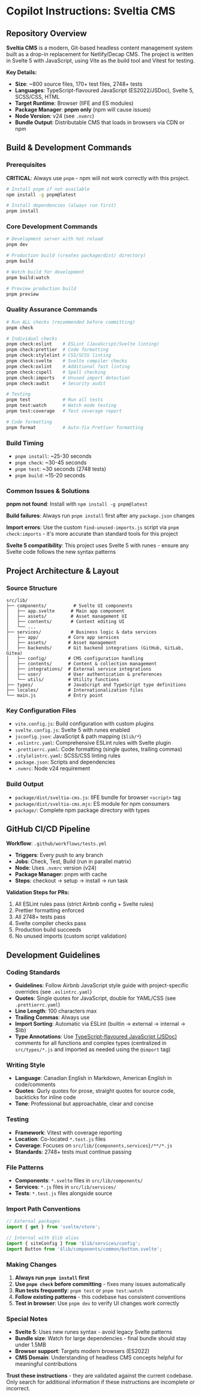 # Copilot Instructions: Sveltia CMS

## Repository Overview

**Sveltia CMS** is a modern, Git-based headless content management system built as a drop-in replacement for Netlify/Decap CMS. The project is written in Svelte 5 with JavaScript, using Vite as the build tool and Vitest for testing.

**Key Details:**

- **Size**: ~800 source files, 170+ test files, 2748+ tests
- **Languages**: TypeScript-flavoured JavaScript (ES2022/JSDoc), Svelte 5, SCSS/CSS, HTML
- **Target Runtime**: Browser (IIFE and ES modules)
- **Package Manager**: **pnpm only** (npm will cause issues)
- **Node Version**: v24 (see `.nvmrc`)
- **Bundle Output**: Distributable CMS that loads in browsers via CDN or npm

## Build & Development Commands

### Prerequisites

**CRITICAL**: Always use `pnpm` - npm will not work correctly with this project.

```bash
# Install pnpm if not available
npm install -g pnpm@latest

# Install dependencies (always run first)
pnpm install
```

### Core Development Commands

```bash
# Development server with hot reload
pnpm dev

# Production build (creates package/dist/ directory)
pnpm build

# Watch build for development
pnpm build:watch

# Preview production build
pnpm preview
```

### Quality Assurance Commands

```bash
# Run ALL checks (recommended before committing)
pnpm check

# Individual checks
pnpm check:eslint    # ESLint (JavaScript/Svelte linting)
pnpm check:prettier  # Code formatting
pnpm check:stylelint # CSS/SCSS linting
pnpm check:svelte    # Svelte compiler checks
pnpm check:oxlint    # Additional fast linting
pnpm check:cspell    # Spell checking
pnpm check:imports   # Unused import detection
pnpm check:audit     # Security audit

# Testing
pnpm test            # Run all tests
pnpm test:watch      # Watch mode testing
pnpm test:coverage   # Test coverage report

# Code formatting
pnpm format          # Auto-fix Prettier formatting
```

### Build Timing

- `pnpm install`: ~25-30 seconds
- `pnpm check`: ~30-45 seconds
- `pnpm test`: ~30 seconds (2748 tests)
- `pnpm build`: ~15-20 seconds

### Common Issues & Solutions

**pnpm not found**: Install with `npm install -g pnpm@latest`

**Build failures**: Always run `pnpm install` first after any `package.json` changes

**Import errors**: Use the custom `find-unused-imports.js` script via `pnpm check:imports` - it's more accurate than standard tools for this project

**Svelte 5 compatibility**: This project uses Svelte 5 with runes - ensure any Svelte code follows the new syntax patterns

## Project Architecture & Layout

### Source Structure

```
src/lib/
├── components/          # Svelte UI components
│   ├── app.svelte      # Main app component
│   ├── assets/         # Asset management UI
│   ├── contents/       # Content editing UI
│   └── ...
├── services/           # Business logic & data services
│   ├── app/           # Core app services
│   ├── assets/        # Asset management
│   ├── backends/      # Git backend integrations (GitHub, GitLab, Gitea)
│   ├── config/        # CMS configuration handling
│   ├── contents/      # Content & collection management
│   ├── integrations/  # External service integrations
│   ├── user/          # User authentication & preferences
│   └── utils/         # Utility functions
├── types/             # JavaScript and TypeScript type definitions
├── locales/           # Internationalization files
└── main.js            # Entry point
```

### Key Configuration Files

- `vite.config.js`: Build configuration with custom plugins
- `svelte.config.js`: Svelte 5 with runes enabled
- `jsconfig.json`: JavaScript & path mapping (`$lib/*`)
- `.eslintrc.yaml`: Comprehensive ESLint rules with Svelte plugin
- `.prettierrc.yaml`: Code formatting (single quotes, trailing commas)
- `.stylelintrc.yaml`: SCSS/CSS linting rules
- `package.json`: Scripts and dependencies
- `.nvmrc`: Node v24 requirement

### Build Output

- `package/dist/sveltia-cms.js`: IIFE bundle for browser `<script>` tag
- `package/dist/sveltia-cms.mjs`: ES module for npm consumers
- `package/`: Complete npm package directory with types

## GitHub CI/CD Pipeline

**Workflow**: `.github/workflows/tests.yml`

- **Triggers**: Every push to any branch
- **Jobs**: Check, Test, Build (run in parallel matrix)
- **Node**: Uses `.nvmrc` version (v24)
- **Package Manager**: pnpm with cache
- **Steps**: checkout → setup → install → run task

**Validation Steps for PRs:**

1. All ESLint rules pass (strict Airbnb config + Svelte rules)
2. Prettier formatting enforced
3. All 2748+ tests pass
4. Svelte compiler checks pass
5. Production build succeeds
6. No unused imports (custom script validation)

## Development Guidelines

### Coding Standards

- **Guidelines**: Follow Airbnb JavaScript style guide with project-specific overrides (see `.eslintrc.yaml`)
- **Quotes**: Single quotes for JavaScript, double for YAML/CSS (see `.prettierrc.yaml`)
- **Line Length**: 100 characters max
- **Trailing Commas**: Always use
- **Import Sorting**: Automatic via ESLint (builtin → external → internal → $lib)
- **Type Annotations**: Use [TypeScript-flavoured JavaScript (JSDoc)](https://www.typescriptlang.org/docs/handbook/jsdoc-supported-types.html) comments for all functions and complex types (centralized in `src/types/*.js` and imported as needed using the `@import` tag)

### Writing Style

- **Language**: Canadian English in Markdown, American English in code/comments
- **Quotes**: Qurly quotes for prose, straight quotes for source code, backticks for inline code
- **Tone**: Professional but approachable, clear and concise

### Testing

- **Framework**: Vitest with coverage reporting
- **Location**: Co-located `*.test.js` files
- **Coverage**: Focuses on `src/lib/{components,services}/**/*.js`
- **Standards**: 2748+ tests must continue passing

### File Patterns

- **Components**: `*.svelte` files in `src/lib/components/`
- **Services**: `*.js` files in `src/lib/services/`
- **Tests**: `*.test.js` files alongside source

### Import Path Conventions

```javascript
// External packages
import { get } from 'svelte/store';

// Internal with $lib alias
import { siteConfig } from '$lib/services/config';
import Button from '$lib/components/common/button.svelte';
```

### Making Changes

1. **Always run `pnpm install` first**
2. **Use `pnpm check` before committing** - fixes many issues automatically
3. **Run tests frequently**: `pnpm test` or `pnpm test:watch`
4. **Follow existing patterns** - this codebase has consistent conventions
5. **Test in browser**: Use `pnpm dev` to verify UI changes work correctly

### Special Notes

- **Svelte 5**: Uses new runes syntax - avoid legacy Svelte patterns
- **Bundle size**: Watch for large dependencies - final bundle should stay under 1.5MB
- **Browser support**: Targets modern browsers (ES2022)
- **CMS Domain**: Understanding of headless CMS concepts helpful for meaningful contributions

**Trust these instructions** - they are validated against the current codebase. Only search for additional information if these instructions are incomplete or incorrect.
